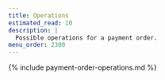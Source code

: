 ```yaml
---
title: Operations
estimated_read: 10
description: |
  Possible operations for a payment order.
menu_order: 2300
---
```



{% include payment-order-operations.md %}
